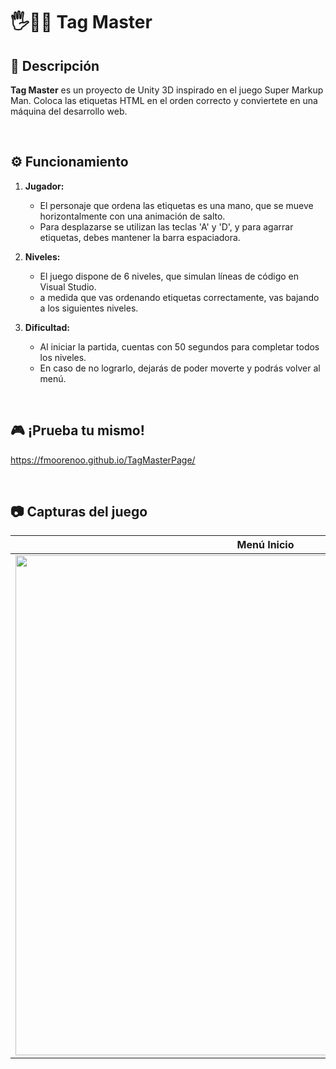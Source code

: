 # 🖐️👨‍💻 Tag Master

## 📝 Descripción

**Tag Master** es un proyecto de Unity 3D inspirado en el juego Super Markup Man. 
Coloca las etiquetas HTML en el orden correcto y conviertete en una máquina del desarrollo web.

<br>

## ⚙️ Funcionamiento

1. **Jugador:**
   - El personaje que ordena las etiquetas es una mano, que se mueve horizontalmente con una animación de salto.
   - Para desplazarse se utilizan las teclas 'A' y 'D', y para agarrar etiquetas, debes mantener la barra espaciadora.

2. **Niveles:**
   - El juego dispone de 6 niveles, que simulan líneas de código en Visual Studio.
   - a medida que vas ordenando etiquetas correctamente, vas bajando a los siguientes niveles.

3. **Dificultad:**
   - Al iniciar la partida, cuentas con 50 segundos para completar todos los niveles.
   - En caso de no lograrlo, dejarás de poder moverte y podrás volver al menú.

<br>

## 🎮 ¡Prueba tu mismo!
https://fmoorenoo.github.io/TagMasterPage/
  
<br>

## 📷 Capturas del juego
| Menú Inicio | Juego |
| -------------- | --------------- |
| <img width="800" src="https://github.com/user-attachments/assets/b1e7fc72-6fbd-4087-b0f3-f9989acb7ca8"> | <img width="800" src="https://github.com/user-attachments/assets/d76e2698-fef5-45cd-8959-b92ce5e85d72"> |

